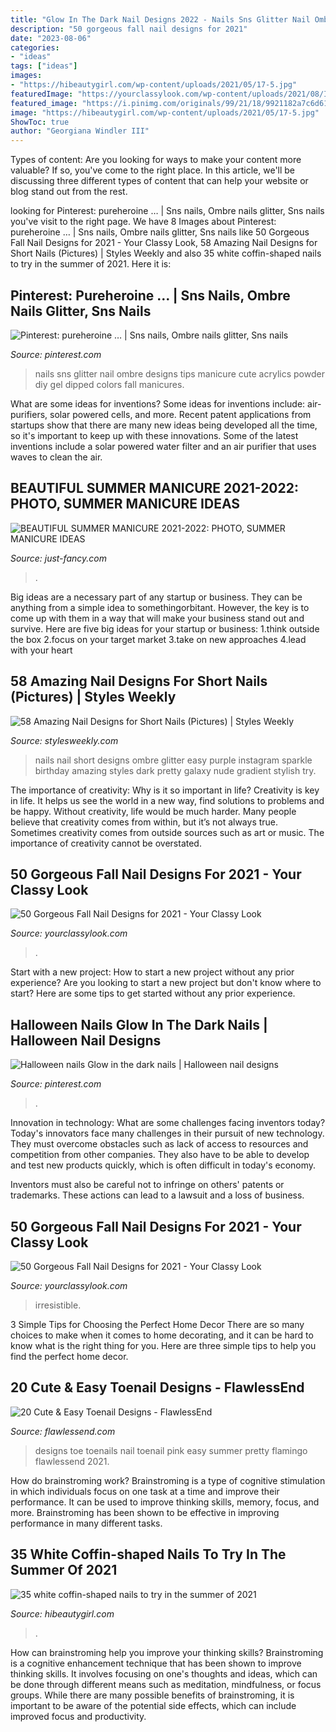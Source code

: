 ```yaml
---
title: "Glow In The Dark Nail Designs 2022 - Nails Sns Glitter Nail Ombre Designs Tips Manicure Cute Acrylics Powder Diy Gel Dipped Colors Fall Manicures"
description: "50 gorgeous fall nail designs for 2021"
date: "2023-08-06"
categories:
- "ideas"
tags: ["ideas"]
images:
- "https://hibeautygirl.com/wp-content/uploads/2021/05/17-5.jpg"
featuredImage: "https://yourclassylook.com/wp-content/uploads/2021/08/IMG_6975.jpg"
featured_image: "https://i.pinimg.com/originals/99/21/18/9921182a7c6d61fcd8aa9df74f2b4244.jpg"
image: "https://hibeautygirl.com/wp-content/uploads/2021/05/17-5.jpg"
ShowToc: true
author: "Georgiana Windler III"
---
```



Types of content:
Are you looking for ways to make your content more valuable? If so, you've come to the right place. In this article, we'll be discussing three different types of content that can help your website or blog stand out from the rest.

	

		
looking for Pinterest: pureheroine … | Sns nails, Ombre nails glitter, Sns nails you've visit to the right page. We have 8 Images about Pinterest: pureheroine … | Sns nails, Ombre nails glitter, Sns nails like 50 Gorgeous Fall Nail Designs for 2021 - Your Classy Look, 58 Amazing Nail Designs for Short Nails (Pictures) | Styles Weekly and also 35 white coffin-shaped nails to try in the summer of 2021. Here it is:
		
    
## Pinterest: Pureheroine … | Sns Nails, Ombre Nails Glitter, Sns Nails

<img loading=lazy src="https://i.pinimg.com/originals/4c/58/b2/4c58b2fcb97fbac55b6737a41c3a9564.jpg" onerror="this.onerror=null;this.src='https://tse2.mm.bing.net/th?id=OIP.iMP8vkKCeFSGhY41SxiJCgHaJ4&amp;pid=15.1';" alt="Pinterest: pureheroine … | Sns nails, Ombre nails glitter, Sns nails">

_Source: pinterest.com_

>nails sns glitter nail ombre designs tips manicure cute acrylics powder diy gel dipped colors fall manicures. 

	

What are some ideas for inventions?
Some ideas for inventions include: air-purifiers, solar powered cells, and more. Recent patent applications from startups show that there are many new ideas being developed all the time, so it's important to keep up with these innovations. Some of the latest inventions include a solar powered water filter and an air purifier that uses waves to clean the air.

    
## BEAUTIFUL SUMMER MANICURE 2021-2022: PHOTO, SUMMER MANICURE IDEAS

<img loading=lazy src="https://just-fancy.com/wp-content/uploads/2021/08/BEAUTIFUL-SUMMER-MANICURE-2021-2022-88-768x768.jpg" onerror="this.onerror=null;this.src='https://tse2.mm.bing.net/th?id=OIP.bz-0YH2Bej1APfHiLme1KAHaHa&amp;pid=15.1';" alt="BEAUTIFUL SUMMER MANICURE 2021-2022: PHOTO, SUMMER MANICURE IDEAS">

_Source: just-fancy.com_

>. 

	

Big ideas are a necessary part of any startup or business. They can be anything from a simple idea to somethingorbitant. However, the key is to come up with them in a way that will make your business stand out and survive. Here are five big ideas for your startup or business: 1.think outside the box 2.focus on your target market 3.take on new approaches 4.lead with your heart 
    
## 58 Amazing Nail Designs For Short Nails (Pictures) | Styles Weekly

<img loading=lazy src="http://stylesweekly.com/wp-content/uploads/2015/08/nail-designs-for-short-nails25.jpg" onerror="this.onerror=null;this.src='https://tse2.mm.bing.net/th?id=OIP.J5qUYhwC_yJyXZpa_GmhIQHaHa&amp;pid=15.1';" alt="58 Amazing Nail Designs for Short Nails (Pictures) | Styles Weekly">

_Source: stylesweekly.com_

>nails nail short designs ombre glitter easy purple instagram sparkle birthday amazing styles dark pretty galaxy nude gradient stylish try. 

	

The importance of creativity: Why is it so important in life?
Creativity is key in life. It helps us see the world in a new way, find solutions to problems and be happy. Without creativity, life would be much harder. Many people believe that creativity comes from within, but it’s not always true. Sometimes creativity comes from outside sources such as art or music. The importance of creativity cannot be overstated.

    
## 50 Gorgeous Fall Nail Designs For 2021 - Your Classy Look

<img loading=lazy src="https://yourclassylook.com/wp-content/uploads/2021/08/IMG_6975.jpg" onerror="this.onerror=null;this.src='https://tse3.mm.bing.net/th?id=OIP.kJqZD0mLs7gX68lvRwI6wQHaJQ&amp;pid=15.1';" alt="50 Gorgeous Fall Nail Designs for 2021 - Your Classy Look">

_Source: yourclassylook.com_

>. 

	

Start with a new project: How to start a new project without any prior experience?
Are you looking to start a new project but don't know where to start? Here are some tips to get started without any prior experience.

    
## Halloween Nails Glow In The Dark Nails | Halloween Nail Designs

<img loading=lazy src="https://i.pinimg.com/originals/99/21/18/9921182a7c6d61fcd8aa9df74f2b4244.jpg" onerror="this.onerror=null;this.src='https://tse2.mm.bing.net/th?id=OIP._eGyccBbw0AKDH-_IEsz1gHaHa&amp;pid=15.1';" alt="Halloween nails Glow in the dark nails | Halloween nail designs">

_Source: pinterest.com_

>. 

	

Innovation in technology: What are some challenges facing inventors today?
Today's innovators face many challenges in their pursuit of new technology. They must overcome obstacles such as lack of access to resources and competition from other companies. They also have to be able to develop and test new products quickly, which is often difficult in today's economy.

Inventors must also be careful not to infringe on others' patents or trademarks. These actions can lead to a lawsuit and a loss of business.

    
## 50 Gorgeous Fall Nail Designs For 2021 - Your Classy Look

<img loading=lazy src="https://yourclassylook.com/wp-content/uploads/2021/08/IMG_6977.jpg" onerror="this.onerror=null;this.src='https://tse1.mm.bing.net/th?id=OIP.6DNll0Kj55yzwt_C-YMjsAHaJQ&amp;pid=15.1';" alt="50 Gorgeous Fall Nail Designs for 2021 - Your Classy Look">

_Source: yourclassylook.com_

>irresistible. 

	

3 Simple Tips for Choosing the Perfect Home Decor
There are so many choices to make when it comes to home decorating, and it can be hard to know what is the right thing for you. Here are three simple tips to help you find the perfect home decor.

    
## 20 Cute &amp; Easy Toenail Designs - FlawlessEnd

<img loading=lazy src="https://flawlessend.com/wp-content/uploads/2017/11/1510565002_673_20-Cute-and-Easy-Toenail-Designs-for-Summer.jpg" onerror="this.onerror=null;this.src='https://tse1.mm.bing.net/th?id=OIP.ynfQzraNuuv6BbUfJ5iPggHaEK&amp;pid=15.1';" alt="20 Cute &amp; Easy Toenail Designs - FlawlessEnd">

_Source: flawlessend.com_

>designs toe toenails nail toenail pink easy summer pretty flamingo flawlessend 2021. 

	

How do brainstroming work?
Brainstroming is a type of cognitive stimulation in which individuals focus on one task at a time and improve their performance. It can be used to improve thinking skills, memory, focus, and more. Brainstroming has been shown to be effective in improving performance in many different tasks.

    
## 35 White Coffin-shaped Nails To Try In The Summer Of 2021

<img loading=lazy src="https://hibeautygirl.com/wp-content/uploads/2021/05/17-5.jpg" onerror="this.onerror=null;this.src='https://tse3.mm.bing.net/th?id=OIP.z5sq5oo27b_PQNzJ4NUojwHaLH&amp;pid=15.1';" alt="35 white coffin-shaped nails to try in the summer of 2021">

_Source: hibeautygirl.com_

>. 

	

How can brainstroming help you improve your thinking skills?
Brainstroming is a cognitive enhancement technique that has been shown to improve thinking skills. It involves focusing on one's thoughts and ideas, which can be done through different means such as meditation, mindfulness, or focus groups. While there are many possible benefits of brainstroming, it is important to be aware of the potential side effects, which can include improved focus and productivity.

